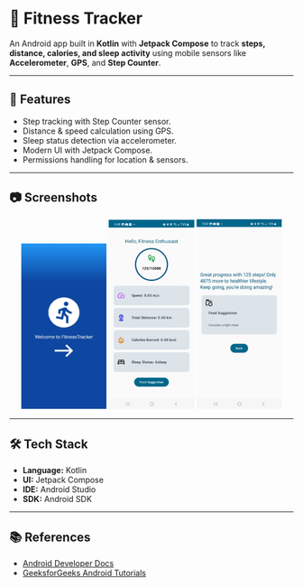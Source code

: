 # 📱 Fitness Tracker

An Android app built in **Kotlin** with **Jetpack Compose** to track **steps, distance, calories, and sleep activity** using mobile sensors like **Accelerometer**, **GPS**, and **Step Counter**.

---

## 🚀 Features
- Step tracking with Step Counter sensor.
- Distance & speed calculation using GPS.
- Sleep status detection via accelerometer.
- Modern UI with Jetpack Compose.
- Permissions handling for location & sensors.

---

## 📷 Screenshots

<p align="center">
  <img src="assets/images/welcome_screen_resized.png" alt="Welcome Screen" width="30%" />
  <img src="assets/images/detailed_screen.png" alt="Detailed Screen" width="30%" />
  <img src="assets/images/suggestion_screen_resized.png" alt="Suggestion Screen" width="30%" />
</p>

---

## 🛠 Tech Stack
- **Language:** Kotlin  
- **UI:** Jetpack Compose  
- **IDE:** Android Studio  
- **SDK:** Android SDK  

---

## 📚 References
- [Android Developer Docs](https://developer.android.com/)  
- [GeeksforGeeks Android Tutorials](https://www.geeksforgeeks.org/android-tutorial/)
